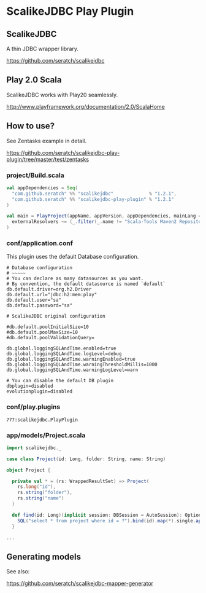 # ScalikeJDBC Play Plugin

## ScalikeJDBC

A thin JDBC wrapper library.

https://github.com/seratch/scalikejdbc

## Play 2.0 Scala

ScalikeJDBC works with Play20 seamlessly.

http://www.playframework.org/documentation/2.0/ScalaHome

## How to use?

See Zentasks example in detail.

https://github.com/seratch/scalikejdbc-play-plugin/tree/master/test/zentasks

### project/Build.scala

```scala
val appDependencies = Seq(
  "com.github.seratch" %% "scalikejdbc"             % "1.2.1",
  "com.github.seratch" %% "scalikejdbc-play-plugin" % "1.2.1"
)

val main = PlayProject(appName, appVersion, appDependencies, mainLang = SCALA).settings(
  externalResolvers ~= (_.filter(_.name != "Scala-Tools Maven2 Repository"))
)
```

### conf/application.conf

This plugin uses the default Database configuration.

```
# Database configuration
# ~~~~~ 
# You can declare as many datasources as you want.
# By convention, the default datasource is named `default`
db.default.driver=org.h2.Driver
db.default.url="jdbc:h2:mem:play"
db.default.user="sa"
db.default.password="sa"

# ScalikeJDBC original configuration

#db.default.poolInitialSize=10
#db.default.poolMaxSize=10
#db.default.poolValidationQuery=

db.global.loggingSQLAndTime.enabled=true
db.global.loggingSQLAndTime.logLevel=debug
db.global.loggingSQLAndTime.warningEnabled=true
db.global.loggingSQLAndTime.warningThresholdMillis=1000
db.global.loggingSQLAndTime.warningLogLevel=warn

# You can disable the default DB plugin
dbplugin=disabled
evolutionplugin=disabled
```

### conf/play.plugins

```
777:scalikejdbc.PlayPlugin
```

### app/models/Project.scala

```scala
import scalikejdbc._

case class Project(id: Long, folder: String, name: String)

object Project {

  private val * = (rs: WrappedResultSet) => Project(
    rs.long("id"), 
    rs.string("folder"), 
    rs.string("name")
  )

  def find(id: Long)(implicit session: DBSession = AutoSession): Option[Project] = {
    SQL("select * from project where id = ?").bind(id).map(*).single.apply()
  }

...
```

## Generating models

See also:

https://github.com/seratch/scalikejdbc-mapper-generator


